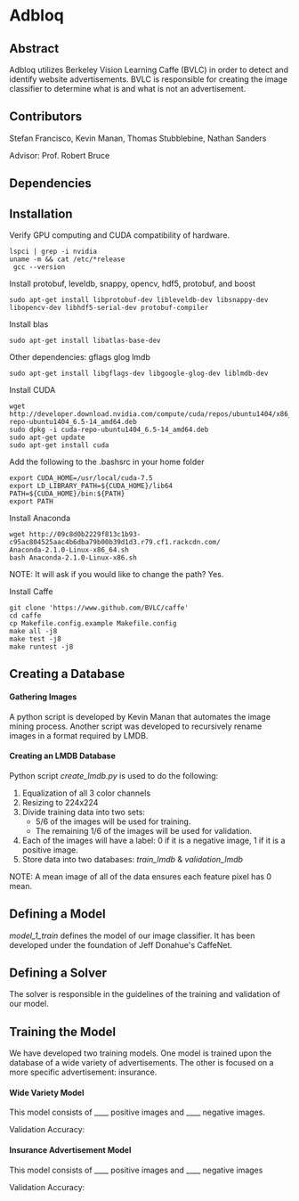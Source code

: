# Adbloq
## Abstract
Adbloq utilizes Berkeley Vision Learning Caffe (BVLC) in order to detect and identify website advertisements. BVLC is responsible for creating the image classifier to determine what is and what is not an advertisement. 
## Contributors
Stefan Francisco, Kevin Manan, Thomas Stubblebine, Nathan Sanders

Advisor: Prof. Robert Bruce
## Dependencies

## Installation
Verify GPU computing and CUDA compatibility of hardware.
```
lspci | grep -i nvidia
uname -m && cat /etc/*release
 gcc --version
```
Install protobuf, leveldb, snappy, opencv, hdf5, protobuf, and boost
```
sudo apt-get install libprotobuf-dev libleveldb-dev libsnappy-dev libopencv-dev libhdf5-serial-dev protobuf-compiler
```
Install blas
```
sudo apt-get install libatlas-base-dev
```
Other dependencies: gflags glog lmdb
```
sudo apt-get install libgflags-dev libgoogle-glog-dev liblmdb-dev
```
Install CUDA
```
wget http://developer.download.nvidia.com/compute/cuda/repos/ubuntu1404/x86_64/cuda-repo-ubuntu1404_6.5-14_amd64.deb
sudo dpkg -i cuda-repo-ubuntu1404_6.5-14_amd64.deb
sudo apt-get update
sudo apt-get install cuda
```


Add the following to the .bashsrc in your home folder
```
export CUDA_HOME=/usr/local/cuda-7.5 
export LD_LIBRARY_PATH=${CUDA_HOME}/lib64 
PATH=${CUDA_HOME}/bin:${PATH} 
export PATH 
```


Install Anaconda
```
wget http://09c8d0b2229f813c1b93-c95ac804525aac4b6dba79b00b39d1d3.r79.cf1.rackcdn.com/
Anaconda-2.1.0-Linux-x86_64.sh
bash Anaconda-2.1.0-Linux-x86.sh
```
NOTE: It will ask if you would like to change the path? Yes.

Install Caffe
```
git clone 'https://www.github.com/BVLC/caffe'
cd caffe
cp Makefile.config.example Makefile.config
make all -j8
make test -j8
make runtest -j8
```
## Creating a Database
#### Gathering Images
A python script is developed by Kevin Manan that automates the image mining process. Another  script was developed to recursively rename images in a format required by LMDB.
#### Creating an LMDB Database
Python script *create_lmdb.py* is used to do the following:
1. Equalization of all 3 color channels
2. Resizing to 224x224
3. Divide training data into two sets:
	- 5/6 of the images will be used for training.
	- The remaining 1/6 of the images will be used for validation.
4. Each of the images will have a label: 0 if it is a negative image, 1 if it is a positive image.
5. Store data into two databases: *train_lmdb* & *validation_lmdb*

NOTE: A mean image of all of the data ensures each feature pixel has 0 mean.

## Defining a Model
*model_1_train* defines the model of our image classifier. It has been developed under the foundation of Jeff Donahue's CaffeNet.

## Defining a Solver
The solver is responsible in the guidelines of the training and validation of our model. 

## Training the Model
We have developed two training models. One model is trained upon the database of a wide variety of advertisements. The other is focused on a more specific advertisement: insurance. 

#### Wide Variety Model
This model consists of ____ positive images and ____ negative images.

Validation Accuracy:

#### Insurance Advertisement Model
This model consists of ____ positive images and ____ negative images

Validation Accuracy:
